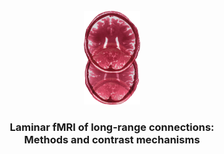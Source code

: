 <br />
<div align="center">
  <a>
    <img src="/images/logo.png" alt="Logo" width="90" height="150">
  </a>

  <h3 align="center">Laminar fMRI of long-range connections:
  <br \>
  Methods and contrast mechanisms
  </h3>
  </p>
</div>

